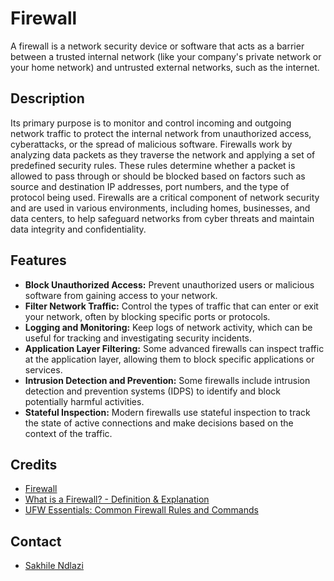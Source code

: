 # Firewall
A firewall is a network security device or software that acts as a barrier between a trusted internal network (like your company's private network or your home network) and untrusted external networks, such as the internet.

## Description
Its primary purpose is to monitor and control incoming and outgoing network traffic to protect the internal network from unauthorized access, cyberattacks, or the spread of malicious software. Firewalls work by analyzing data packets as they traverse the network and applying a set of predefined security rules. These rules determine whether a packet is allowed to pass through or should be blocked based on factors such as source and destination IP addresses, port numbers, and the type of protocol being used. Firewalls are a critical component of network security and are used in various environments, including homes, businesses, and data centers, to help safeguard networks from cyber threats and maintain data integrity and confidentiality.

## Features
 * **Block Unauthorized Access:** Prevent unauthorized users or malicious software from gaining access to your network.
 * **Filter Network Traffic:** Control the types of traffic that can enter or exit your network, often by blocking specific ports or protocols.
 * **Logging and Monitoring:** Keep logs of network activity, which can be useful for tracking and investigating security incidents.
 * **Application Layer Filtering:** Some advanced firewalls can inspect traffic at the application layer, allowing them to block specific applications or services.
 * **Intrusion Detection and Prevention:** Some firewalls include intrusion detection and prevention systems (IDPS) to identify and block potentially harmful activities.
 * **Stateful Inspection:** Modern firewalls use stateful inspection to track the state of active connections and make decisions based on the context of the traffic.

## Credits
 * [Firewall](https://en.wikipedia.org/wiki/Firewall_%28computing%29)
 * [What is a Firewall? - Definition & Explanation](https://usa.kaspersky.com/resource-center/definitions/firewall)
 * [UFW Essentials: Common Firewall Rules and Commands](https://www.digitalocean.com/community/tutorials/ufw-essentials-common-firewall-rules-and-commands)

## Contact
 * [Sakhile Ndlazi](https://www.twitter.com/sakhilelindah)
